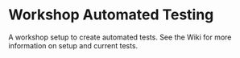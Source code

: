 # Workshop Automated Testing

A workshop setup to create automated tests. See the Wiki for more information on setup and current tests.
